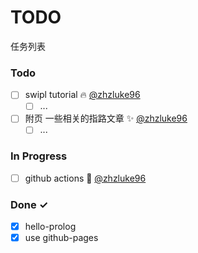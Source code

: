 # TODO

任务列表

### Todo

- [ ] swipl tutorial 🔥 [@zhzluke96][luke]
  - [ ] ...
- [ ] 附页 一些相关的指路文章 ✨ [@zhzluke96][luke]
  - [ ] ...

### In Progress

- [ ] github actions 🎉 [@zhzluke96][luke]

### Done ✓

- [x] hello-prolog
- [x] use github-pages

<!-- -->

[luke]: https://github.com/zhzLuke96
